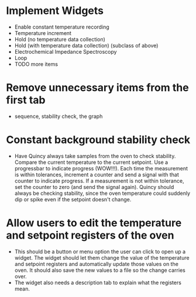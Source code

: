 # Implement Widgets
- Enable constant temperature recording
- Temperature increment
- Hold (no temperature data collection)
- Hold (with temperature data collection) (subclass of above)
- Electrochemical Impedance Spectroscopy
- Loop
- TODO more items

# Remove unnecessary items from the first tab
- sequence, stability check, the graph

# Constant background stability check
- Have Quincy always take samples from the oven to check stability. Compare the current temperature to the current setpoint. Use a progressbar to indicate progress (WOW!!!). Each time the measurement is within tolerances, increment a counter and send a signal with that counter to indicate progress. If a measurement is not within tolerance, set the counter to zero (and send the signal again). Quincy should always be checking stability, since the oven temperature could suddenly dip or spike even if the setpoint doesn't change.

# Allow users to edit the temperature and setpoint registers of the oven
- This should be a button or menu option the user can click to open up a widget. The widget should let them change the value of the temperature and setpoint registers and automatically update those values on the oven. It should also save the new values to a file so the change carries over.
- The widget also needs a description tab to explain what the registers mean.